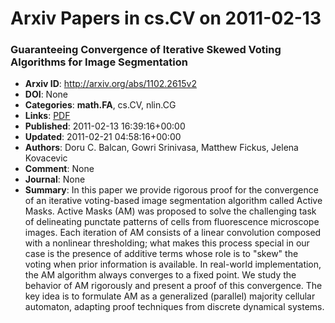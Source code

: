 # Arxiv Papers in cs.CV on 2011-02-13
### Guaranteeing Convergence of Iterative Skewed Voting Algorithms for Image Segmentation
- **Arxiv ID**: http://arxiv.org/abs/1102.2615v2
- **DOI**: None
- **Categories**: **math.FA**, cs.CV, nlin.CG
- **Links**: [PDF](http://arxiv.org/pdf/1102.2615v2)
- **Published**: 2011-02-13 16:39:16+00:00
- **Updated**: 2011-02-21 04:58:16+00:00
- **Authors**: Doru C. Balcan, Gowri Srinivasa, Matthew Fickus, Jelena Kovacevic
- **Comment**: None
- **Journal**: None
- **Summary**: In this paper we provide rigorous proof for the convergence of an iterative voting-based image segmentation algorithm called Active Masks. Active Masks (AM) was proposed to solve the challenging task of delineating punctate patterns of cells from fluorescence microscope images. Each iteration of AM consists of a linear convolution composed with a nonlinear thresholding; what makes this process special in our case is the presence of additive terms whose role is to "skew" the voting when prior information is available. In real-world implementation, the AM algorithm always converges to a fixed point. We study the behavior of AM rigorously and present a proof of this convergence. The key idea is to formulate AM as a generalized (parallel) majority cellular automaton, adapting proof techniques from discrete dynamical systems.



